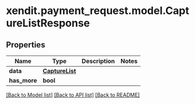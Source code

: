 # xendit.payment_request.model.CaptureListResponse


## Properties
| Name | Type | Description | Notes |
| ------------ | ------------- | ------------- | ------------- |
| **data** | [**CaptureList**](CaptureList.md) |  |  |
| **has_more** | **bool** |  |  |


[[Back to Model list]](../README.md#documentation-for-models) [[Back to API list]](../README.md#documentation-for-api-endpoints) [[Back to README]](../README.md)


